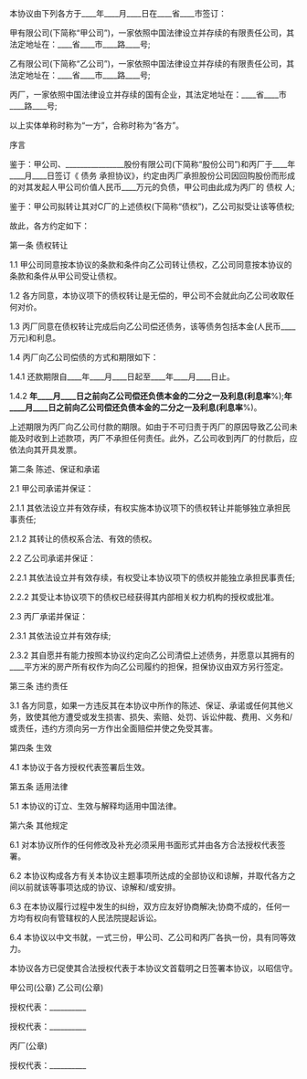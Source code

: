 
 



本协议由下列各方于____年____月____日在____省____市签订：




甲有限公司(下简称“甲公司”)，一家依照中国法律设立并存续的有限责任公司，其法定地址在：____省____市____路____号;




乙有限公司(下简称“乙公司”)，一家依照中国法律设立并存续的有限责任公司，其法定地址在：____省____市____路____号;




丙厂，一家依照中国法律设立并存续的国有企业，其法定地址在：____省____市____路____号;




以上实体单称时称为“一方”，合称时称为“各方”。




序言




鉴于：甲公司、________________股份有限公司(下简称“股份公司”)和丙厂于____年____月____日签订《
债务
承担协议》，约定由丙厂承担股份公司因回购股份而形成的对其发起人甲公司价值人民币____万元的负债，甲公司由此成为丙厂的
债权
人;




鉴于：甲公司拟转让其对C厂的上述债权(下简称“债权”)，乙公司拟受让该等债权;




故此，各方约定如下：




第一条 债权转让




1.1 甲公司同意按本协议的条款和条件向乙公司转让债权，乙公司同意按本协议的条款和条件从甲公司受让债权。




1.2 各方同意，本协议项下的债权转让是无偿的，甲公司不会就此向乙公司收取任何对价。




1.3 丙厂同意在债权转让完成后向乙公司偿还债务，该等债务包括本金(人民币____万元)和利息。




1.4 丙厂向乙公司偿债的方式和期限如下：




1.4.1 还款期限自____年____月____日起至____年____月____日止。




1.4.2 ____年____月____日之前向乙公司偿还负债本金的二分之一及利息(利息率____%);____年____月____日之前向乙公司偿还负债本金的二分之一及利息(利息率____%)。




上述期限为丙厂向乙公司付款的期限。如由于不可归责于丙厂的原因导致乙公司未能及时收到上述款项，丙厂不承担任何责任。此外，乙公司收到丙厂的付款后，应依法向其开具发票。




第二条 陈述、保证和承诺




2.1 甲公司承诺并保证：




2.1.1 其依法设立并有效存续，有权实施本协议项下的债权转让并能够独立承担民事责任;




2.1.2 其转让的债权系合法、有效的债权。




2.2 乙公司承诺并保证：




2.2.1 其依法设立并有效存续，有权受让本协议项下的债权并能独立承担民事责任;




2.2.2 其受让本协议项下的债权已经获得其内部相关权力机构的授权或批准。




2.3 丙厂承诺并保证：




2.3.1 其依法设立并有效存续;




2.3.2 其自愿并有能力按照本协议约定向乙公司清偿上述债务，并愿意以其拥有的____平方米的房产所有权作为向乙公司履约的担保，担保协议由双方另行签定。




第三条 违约责任




3.1 各方同意，如果一方违反其在本协议中所作的陈述、保证、承诺或任何其他义务，致使其他方遭受或发生损害、损失、索赔、处罚、诉讼仲裁、费用、义务和/或责任，违约方须向另一方作出全面赔偿并使之免受其害。




第四条 生效




4.1 本协议于各方授权代表签署后生效。




第五条 适用法律




5.1 本协议的订立、生效与解释均适用中国法律。




第六条 其他规定




6.1 对本协议所作的任何修改及补充必须采用书面形式并由各方合法授权代表签署。




6.2 本协议构成各方有关本协议主题事项所达成的全部协议和谅解，并取代各方之间以前就该等事项达成的协议、谅解和/或安排。




6.3 在本协议履行过程中发生的纠纷，双方应友好协商解决;协商不成的，任何一方均有权向有管辖权的人民法院提起诉讼。




6.4 本协议以中文书就，一式三份，甲公司、乙公司和丙厂各执一份，具有同等效力。




本协议各方已促使其合法授权代表于本协议文首载明之日签署本协议，以昭信守。




甲公司(公章) 乙公司(公章)




授权代表：__________ 




授权代表：__________




丙厂(公章)




授权代表：__________

 


 

 
 
 
 
 
  


  
 

  


  


  
 
 
 
 

